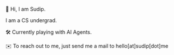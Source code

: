 👋 Hi,  I am Sudip.

I am a CS undergrad.

🛠️ Currently playing with AI Agents.

✉️ To reach out to me, just send me a mail to hello[at]sudip[dot]me
